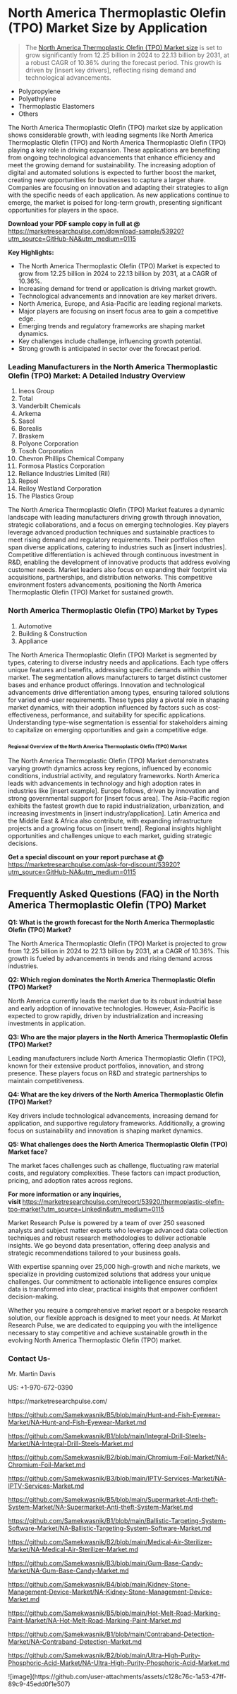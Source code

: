 <h1>North America Thermoplastic Olefin (TPO) Market&nbsp;Size by Application</h1><blockquote><p>The <a href="https://marketresearchpulse.com/download-sample/53920?utm_source=GitHub-NA&amp;utm_medium=0115">North America Thermoplastic Olefin (TPO) Market size</a> is set to grow significantly from 12.25 billion in 2024 to 22.13 billion by 2031, at a robust CAGR of 10.36% during the forecast period. This growth is driven by [insert key drivers], reflecting rising demand and technological advancements.</p></blockquote><ul><li>Polypropylene<li> Polyethylene<li> Thermoplastic Elastomers<li> Others</li></ul><p>The North America Thermoplastic Olefin (TPO) market size by application shows considerable growth, with leading segments like North America Thermoplastic Olefin (TPO) and North America Thermoplastic Olefin (TPO) playing a key role in driving expansion. These applications are benefiting from ongoing technological advancements that enhance efficiency and meet the growing demand for sustainability. The increasing adoption of digital and automated solutions is expected to further boost the market, creating new opportunities for businesses to capture a larger share. Companies are focusing on innovation and adapting their strategies to align with the specific needs of each application. As new applications continue to emerge, the market is poised for long-term growth, presenting significant opportunities for players in the space.</p><p><strong>Download your PDF sample copy in full at @ </strong><a href="https://marketresearchpulse.com/download-sample/53920?utm_source=GitHub-NA&amp;utm_medium=0115">https://marketresearchpulse.com/download-sample/53920?utm_source=GitHub-NA&amp;utm_medium=0115</a></p><p><strong>Key Highlights: </strong></p><ul><li>The North America Thermoplastic Olefin (TPO) Market is expected to grow from 12.25 billion in 2024 to 22.13 billion by 2031, at a CAGR of 10.36%.</li><li>Increasing demand for trend or application is driving market growth.</li><li>Technological advancements and innovation are key market drivers.</li><li>North America, Europe, and Asia-Pacific are leading regional markets.</li><li>Major players are focusing on insert focus area to gain a competitive edge.</li><li>Emerging trends and regulatory frameworks are shaping market dynamics.</li><li>Key challenges include challenge, influencing growth potential.</li><li>Strong growth is anticipated in sector over the forecast period.</li></ul><h3>Leading Manufacturers in the North America Thermoplastic Olefin (TPO) Market: A Detailed Industry Overview</h3><ol><li>Ineos Group</li><li>Total</li><li>Vanderbilt Chemicals</li><li>Arkema</li><li>Sasol</li><li>Borealis</li><li>Braskem</li><li>Polyone Corporation</li><li>Tosoh Corporation</li><li>Chevron Phillips Chemical Company</li><li>Formosa Plastics Corporation</li><li>Reliance Industries Limited (Ril)</li><li>Repsol</li><li>Reiloy Westland Corporation</li><li>The Plastics Group</li></ol><div class="flex max-w-full flex-col flex-grow"><div class="min-h-8 text-message flex w-full flex-col items-end gap-2 whitespace-normal break-words [.text-message+&amp;]:mt-5" dir="auto" data-message-author-role="assistant" data-message-id="fd8432e4-4910-450d-b182-61b7bfb0a01f" data-message-model-slug="gpt-4o"><div class="flex w-full flex-col gap-1 empty:hidden first:pt-[3px]"><div class="markdown prose w-full break-words dark:prose-invert light"><p>The North America Thermoplastic Olefin (TPO) Market features a dynamic landscape with leading manufacturers driving growth through innovation, strategic collaborations, and a focus on emerging technologies. Key players leverage advanced production techniques and sustainable practices to meet rising demand and regulatory requirements. Their portfolios often span diverse applications, catering to industries such as [insert industries]. Competitive differentiation is achieved through continuous investment in R&amp;D, enabling the development of innovative products that address evolving customer needs. Market leaders also focus on expanding their footprint via acquisitions, partnerships, and distribution networks. This competitive environment fosters advancements, positioning the North America Thermoplastic Olefin (TPO) Market for sustained growth.</p></div></div></div></div><h3>North America Thermoplastic Olefin (TPO) Market by Types</h3><ol><li>Automotive<li> Building & Construction<li> Appliance</li></ol><div class="flex max-w-full flex-col flex-grow"><div class="min-h-8 text-message flex w-full flex-col items-end gap-2 whitespace-normal break-words [.text-message+&amp;]:mt-5" dir="auto" data-message-author-role="assistant" data-message-id="084470be-0bb7-4664-bddf-5156b4f41249" data-message-model-slug="gpt-4o-mini"><div class="flex w-full flex-col gap-1 empty:hidden first:pt-[3px]"><div class="markdown prose w-full break-words dark:prose-invert light"><p>The North America Thermoplastic Olefin (TPO) Market is segmented by types, catering to diverse industry needs and applications. Each type offers unique features and benefits, addressing specific demands within the market. The segmentation allows manufacturers to target distinct customer bases and enhance product offerings. Innovation and technological advancements drive differentiation among types, ensuring tailored solutions for varied end-user requirements. These types play a pivotal role in shaping market dynamics, with their adoption influenced by factors such as cost-effectiveness, performance, and suitability for specific applications. Understanding type-wise segmentation is essential for stakeholders aiming to capitalize on emerging opportunities and gain a competitive edge.</p></div></div></div></div><h3><span style="font-size: 11px;">Regional Overview of the North America Thermoplastic Olefin (TPO) Market</span></h3><div class="flex max-w-full flex-col flex-grow"><div class="min-h-8 text-message flex w-full flex-col items-end gap-2 whitespace-normal break-words [.text-message+&amp;]:mt-5" dir="auto" data-message-author-role="assistant" data-message-id="e9038762-ce64-4e30-91c9-9bd413514231" data-message-model-slug="gpt-4o-mini"><div class="flex w-full flex-col gap-1 empty:hidden first:pt-[3px]"><div class="markdown prose w-full break-words dark:prose-invert light"><p>The North America Thermoplastic Olefin (TPO) Market demonstrates varying growth dynamics across key regions, influenced by economic conditions, industrial activity, and regulatory frameworks. North America leads with advancements in technology and high adoption rates in industries like [insert example]. Europe follows, driven by innovation and strong governmental support for [insert focus area]. The Asia-Pacific region exhibits the fastest growth due to rapid industrialization, urbanization, and increasing investments in [insert industry/application]. Latin America and the Middle East &amp; Africa also contribute, with expanding infrastructure projects and a growing focus on [insert trend]. Regional insights highlight opportunities and challenges unique to each market, guiding strategic decisions.</p></div></div></div></div><p><strong>Get a special discount on your report purchase at @ </strong><a href="https://marketresearchpulse.com/ask-for-discount/53920?utm_source=GitHub-NA&amp;utm_medium=0115">https://marketresearchpulse.com/ask-for-discount/53920?utm_source=GitHub-NA&amp;utm_medium=0115</a></p><h2>Frequently Asked Questions (FAQ) in the North America Thermoplastic Olefin (TPO) Market</h2><p><strong>Q1: What is the growth forecast for the North America Thermoplastic Olefin (TPO) Market?</strong></p><p>The North America Thermoplastic Olefin (TPO) Market is projected to grow from 12.25 billion in 2024 to 22.13 billion by 2031, at a CAGR of 10.36%. This growth is fueled by advancements in trends and rising demand across industries.</p><p><strong>Q2: Which region dominates the North America Thermoplastic Olefin (TPO) Market?</strong></p><p>North America currently leads the market due to its robust industrial base and early adoption of innovative technologies. However, Asia-Pacific is expected to grow rapidly, driven by industrialization and increasing investments in application.</p><p><strong>Q3: Who are the major players in the North America Thermoplastic Olefin (TPO) Market?</strong></p><p>Leading manufacturers include North America Thermoplastic Olefin (TPO), known for their extensive product portfolios, innovation, and strong presence. These players focus on R&amp;D and strategic partnerships to maintain competitiveness.</p><p><strong>Q4: What are the key drivers of the North America Thermoplastic Olefin (TPO) Market?</strong></p><p>Key drivers include technological advancements, increasing demand for application, and supportive regulatory frameworks. Additionally, a growing focus on sustainability and innovation is shaping market dynamics.</p><p><strong>Q5: What challenges does the North America Thermoplastic Olefin (TPO) Market face?</strong></p><p>The market faces challenges such as challenge, fluctuating raw material costs, and regulatory complexities. These factors can impact production, pricing, and adoption rates across regions.</p><p><strong>For more information or any inquiries, visit&nbsp;</strong><a href="https://marketresearchpulse.com/report/53920/thermoplastic-olefin-tpo-market?utm_source=Linkedin&utm_medium=0115">https://marketresearchpulse.com/report/53920/thermoplastic-olefin-tpo-market?utm_source=Linkedin&utm_medium=0115</a></p><p>Market Research Pulse is powered by a team of over 250 seasoned analysts and subject matter experts who leverage advanced data collection techniques and robust research methodologies to deliver actionable insights. We go beyond data presentation, offering deep analysis and strategic recommendations tailored to your business goals.</p><p>With expertise spanning over 25,000 high-growth and niche markets, we specialize in providing customized solutions that address your unique challenges. Our commitment to actionable intelligence ensures complex data is transformed into clear, practical insights that empower confident decision-making.</p><p>Whether you require a comprehensive market report or a bespoke research solution, our flexible approach is designed to meet your needs. At Market Research Pulse, we are dedicated to equipping you with the intelligence necessary to stay competitive and achieve sustainable growth in the evolving North America Thermoplastic Olefin (TPO) market.</p><h3><strong>Contact Us-</strong></h3><p>Mr. Martin Davis</p><p>US: +1-970-672-0390</p><p>https://marketresearchpulse.com/</p><p><a href="https://github.com/Samekwasnik/B5/blob/main/Hunt-and-Fish-Eyewear-Market/NA-Hunt-and-Fish-Eyewear-Market.md">https://github.com/Samekwasnik/B5/blob/main/Hunt-and-Fish-Eyewear-Market/NA-Hunt-and-Fish-Eyewear-Market.md</a></p><p><a href="https://github.com/Samekwasnik/B1/blob/main/Integral-Drill-Steels-Market/NA-Integral-Drill-Steels-Market.md">https://github.com/Samekwasnik/B1/blob/main/Integral-Drill-Steels-Market/NA-Integral-Drill-Steels-Market.md</a></p><p><a href="https://github.com/Samekwasnik/B2/blob/main/Chromium-Foil-Market/NA-Chromium-Foil-Market.md">https://github.com/Samekwasnik/B2/blob/main/Chromium-Foil-Market/NA-Chromium-Foil-Market.md</a></p><p><a href="https://github.com/Samekwasnik/B3/blob/main/IPTV-Services-Market/NA-IPTV-Services-Market.md">https://github.com/Samekwasnik/B3/blob/main/IPTV-Services-Market/NA-IPTV-Services-Market.md</a></p><p><a href="https://github.com/Samekwasnik/B5/blob/main/Supermarket-Anti-theft-System-Market/NA-Supermarket-Anti-theft-System-Market.md">https://github.com/Samekwasnik/B5/blob/main/Supermarket-Anti-theft-System-Market/NA-Supermarket-Anti-theft-System-Market.md</a></p><p><a href="https://github.com/Samekwasnik/B1/blob/main/Ballistic-Targeting-System-Software-Market/NA-Ballistic-Targeting-System-Software-Market.md">https://github.com/Samekwasnik/B1/blob/main/Ballistic-Targeting-System-Software-Market/NA-Ballistic-Targeting-System-Software-Market.md</a></p><p><a href="https://github.com/Samekwasnik/B2/blob/main/Medical-Air-Sterilizer-Market/NA-Medical-Air-Sterilizer-Market.md">https://github.com/Samekwasnik/B2/blob/main/Medical-Air-Sterilizer-Market/NA-Medical-Air-Sterilizer-Market.md</a></p><p><a href="https://github.com/Samekwasnik/B3/blob/main/Gum-Base-Candy-Market/NA-Gum-Base-Candy-Market.md">https://github.com/Samekwasnik/B3/blob/main/Gum-Base-Candy-Market/NA-Gum-Base-Candy-Market.md</a></p><p><a href="https://github.com/Samekwasnik/B4/blob/main/Kidney-Stone-Management-Device-Market/NA-Kidney-Stone-Management-Device-Market.md">https://github.com/Samekwasnik/B4/blob/main/Kidney-Stone-Management-Device-Market/NA-Kidney-Stone-Management-Device-Market.md</a></p><p><a href="https://github.com/Samekwasnik/B5/blob/main/Hot-Melt-Road-Marking-Paint-Market/NA-Hot-Melt-Road-Marking-Paint-Market.md">https://github.com/Samekwasnik/B5/blob/main/Hot-Melt-Road-Marking-Paint-Market/NA-Hot-Melt-Road-Marking-Paint-Market.md</a></p><p><a href="https://github.com/Samekwasnik/B1/blob/main/Contraband-Detection-Market/NA-Contraband-Detection-Market.md">https://github.com/Samekwasnik/B1/blob/main/Contraband-Detection-Market/NA-Contraband-Detection-Market.md</a></p><p><a href="https://github.com/Samekwasnik/B2/blob/main/Ultra-High-Purity-Phosphoric-Acid-Market/NA-Ultra-High-Purity-Phosphoric-Acid-Market.md">https://github.com/Samekwasnik/B2/blob/main/Ultra-High-Purity-Phosphoric-Acid-Market/NA-Ultra-High-Purity-Phosphoric-Acid-Market.md</a></p>
![image](https://github.com/user-attachments/assets/c128c76c-1a53-47ff-89c9-45edd0f1e507)

